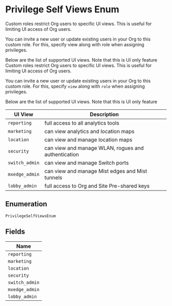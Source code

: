 
# Privilege Self Views Enum

Custom roles restrict Org users to specific UI views. This is useful for limiting UI access of Org users.

You can invite a new user or update existing users in your Org to this custom role. For this, specify view along with role when assigning privileges.

Below are the list of supported UI views. Note that this is UI only feature
Custom roles restrict Org users to specific UI views. This is useful for limiting UI access of Org users.

You can invite a new user or update existing users in your Org to this custom role. For this, specify `view` along with `role` when assigning privileges.

Below are the list of supported UI views. Note that this is UI only feature

| UI View | Description |
| --- | --- |
| `reporting` | full access to all analytics tools |
| `marketing` | can view analytics and location maps |
| `location` | can view and manage location maps |
| `security` | can view and manage WLAN, rogues and authentication |
| `switch_admin` | can view and manage Switch ports |
| `mxedge_admin` | can view and manage Mist edges and Mist tunnels |
| `lobby_admin` | full access to Org and Site Pre-shared keys |

## Enumeration

`PrivilegeSelfViewsEnum`

## Fields

| Name |
|  --- |
| `reporting` |
| `marketing` |
| `location` |
| `security` |
| `switch_admin` |
| `mxedge_admin` |
| `lobby_admin` |

